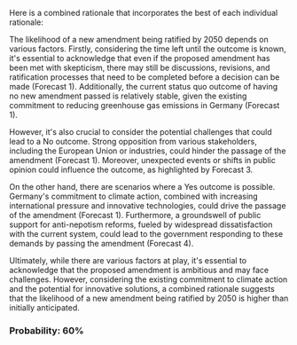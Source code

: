 Here is a combined rationale that incorporates the best of each individual rationale:

The likelihood of a new amendment being ratified by 2050 depends on various factors. Firstly, considering the time left until the outcome is known, it's essential to acknowledge that even if the proposed amendment has been met with skepticism, there may still be discussions, revisions, and ratification processes that need to be completed before a decision can be made (Forecast 1). Additionally, the current status quo outcome of having no new amendment passed is relatively stable, given the existing commitment to reducing greenhouse gas emissions in Germany (Forecast 1).

However, it's also crucial to consider the potential challenges that could lead to a No outcome. Strong opposition from various stakeholders, including the European Union or industries, could hinder the passage of the amendment (Forecast 1). Moreover, unexpected events or shifts in public opinion could influence the outcome, as highlighted by Forecast 3.

On the other hand, there are scenarios where a Yes outcome is possible. Germany's commitment to climate action, combined with increasing international pressure and innovative technologies, could drive the passage of the amendment (Forecast 1). Furthermore, a groundswell of public support for anti-nepotism reforms, fueled by widespread dissatisfaction with the current system, could lead to the government responding to these demands by passing the amendment (Forecast 4).

Ultimately, while there are various factors at play, it's essential to acknowledge that the proposed amendment is ambitious and may face challenges. However, considering the existing commitment to climate action and the potential for innovative solutions, a combined rationale suggests that the likelihood of a new amendment being ratified by 2050 is higher than initially anticipated.

### Probability: 60%